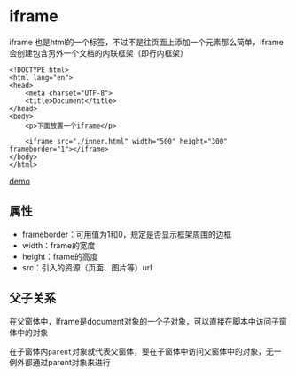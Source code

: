 # iframe

iframe 也是html的一个标签，不过不是往页面上添加一个元素那么简单，iframe 会创建包含另外一个文档的内联框架（即行内框架）

```
<!DOCTYPE html>
<html lang="en">
<head>
    <meta charset="UTF-8">
    <title>Document</title>
</head>
<body>
    <p>下面放置一个iframe</p>

    <iframe src="./inner.html" width="500" height="300" frameborder="1"></iframe>
</body>
</html>

```

[demo](demo/iframe.html)

## 属性

*   frameborder：可用值为1和0，规定是否显示框架周围的边框
*   width：frame的宽度
*   height：frame的高度
*   src：引入的资源（页面、图片等）url

## 父子关系

在父窗体中，Iframe是document对象的一个子对象，可以直接在脚本中访问子窗体中的对象

在子窗体内`parent`对象就代表父窗体，要在子窗体中访问父窗体中的对象，无一例外都通过parent对象来进行